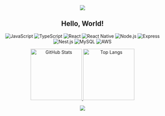 
<p align="center">
  <img src="https://capsule-render.vercel.app/api?type=waving&color=timeGradient&height=100&section=header&animation=twinkling" />
</p>


<h2 align="center">
  Hello, World!
</h4>

<p align="center">
  <img src="https://img.shields.io/badge/JavaScript-F7DF1E?style=flat-square&logo=javascript&logoColor=white" alt="JavaScript" />
  <img src="https://img.shields.io/badge/TypeScript-3178C6?style=flat-square&logo=typescript&logoColor=white" alt="TypeScript" />
  <img src="https://img.shields.io/badge/React-61DAFB?style=flat-square&logo=react&logoColor=white" alt="React" />
  <img src="https://img.shields.io/badge/React%20Native-61DAFB?style=flat-square&logo=react&logoColor=white" alt="React Native" />
  <img src="https://img.shields.io/badge/Node.js-339933?style=flat-square&logo=node.js&logoColor=white" alt="Node.js" />
  <img src="https://img.shields.io/badge/Express-000000?style=flat-square&logo=express&logoColor=white" alt="Express" />
  <img src="https://img.shields.io/badge/Nest.js-E0234E?style=flat-square&logo=nestjs&logoColor=white" alt="Nest.js" />
  <img src="https://img.shields.io/badge/MySQL-4479A1?style=flat-square&logo=mysql&logoColor=white" alt="MySQL" />
  <img src="https://img.shields.io/badge/AWS-232F3E?style=flat-square&logo=amazon-aws&logoColor=white" alt="AWS" />
</p>



<p align="center">
  <a href="https://github.com/jeonyul00">
      <img src="https://github-readme-stats.vercel.app/api?username=jeonyul00&show_icons=true&theme=dark" alt="GitHub Stats" height="160">
      <img src="https://github-readme-stats.vercel.app/api/top-langs/?username=jeonyul00&layout=compact&theme=dark" alt="Top Langs" height="160">
  </a>
</p>




<p align="center">
  <img src="https://capsule-render.vercel.app/api?type=waving&color=timeGradient&height=100&section=footer&animation=twinkling" />
</p>
